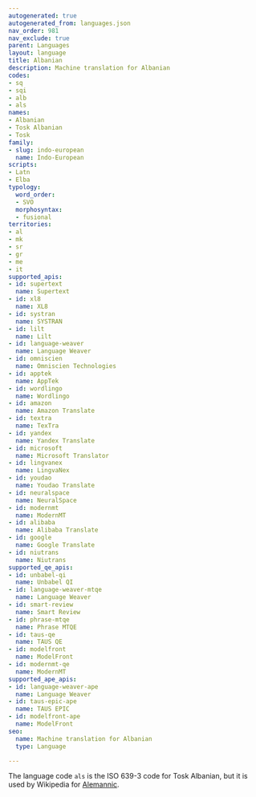 ```yaml
---
autogenerated: true
autogenerated_from: languages.json
nav_order: 981
nav_exclude: true
parent: Languages
layout: language
title: Albanian
description: Machine translation for Albanian
codes:
- sq
- sqi
- alb
- als
names:
- Albanian
- Tosk Albanian
- Tosk
family:
- slug: indo-european
  name: Indo-European
scripts:
- Latn
- Elba
typology:
  word_order:
  - SVO
  morphosyntax:
  - fusional
territories:
- al
- mk
- sr
- gr
- me
- it
supported_apis:
- id: supertext
  name: Supertext
- id: xl8
  name: XL8
- id: systran
  name: SYSTRAN
- id: lilt
  name: Lilt
- id: language-weaver
  name: Language Weaver
- id: omniscien
  name: Omniscien Technologies
- id: apptek
  name: AppTek
- id: wordlingo
  name: Wordlingo
- id: amazon
  name: Amazon Translate
- id: textra
  name: TexTra
- id: yandex
  name: Yandex Translate
- id: microsoft
  name: Microsoft Translator
- id: lingvanex
  name: LingvaNex
- id: youdao
  name: Youdao Translate
- id: neuralspace
  name: NeuralSpace
- id: modernmt
  name: ModernMT
- id: alibaba
  name: Alibaba Translate
- id: google
  name: Google Translate
- id: niutrans
  name: Niutrans
supported_qe_apis:
- id: unbabel-qi
  name: Unbabel QI
- id: language-weaver-mtqe
  name: Language Weaver
- id: smart-review
  name: Smart Review
- id: phrase-mtqe
  name: Phrase MTQE
- id: taus-qe
  name: TAUS QE
- id: modelfront
  name: ModelFront
- id: modernmt-qe
  name: ModernMT
supported_ape_apis:
- id: language-weaver-ape
  name: Language Weaver
- id: taus-epic-ape
  name: TAUS EPIC
- id: modelfront-ape
  name: ModelFront
seo:
  name: Machine translation for Albanian
  type: Language

---
```

The language code `als` is the ISO 639-3 code for Tosk Albanian, but it is used by Wikipedia for [Alemannic](/alemannic).
